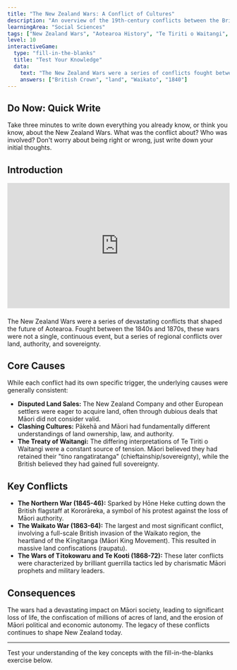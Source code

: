 ```yaml
---
title: "The New Zealand Wars: A Conflict of Cultures"
description: "An overview of the 19th-century conflicts between the British Crown and various Māori groups, exploring the causes and consequences."
learningArea: "Social Sciences"
tags: ["New Zealand Wars", "Aotearoa History", "Te Tiriti o Waitangi", "Conflict", "Year 10"]
level: 10
interactiveGame:
  type: "fill-in-the-blanks"
  title: "Test Your Knowledge"
  data:
    text: "The New Zealand Wars were a series of conflicts fought between the ___ and various Māori iwi. A key cause of the wars was disputed ___ sales. The largest conflict was the ___ War. The Treaty of Waitangi, signed in ___, is central to understanding these conflicts."
    answers: ["British Crown", "land", "Waikato", "1840"]
---
```


## Do Now: Quick Write
Take three minutes to write down everything you already know, or think you know, about the New Zealand Wars. What was the conflict about? Who was involved? Don't worry about being right or wrong, just write down your initial thoughts.

## Introduction

<div style="position: relative; padding-bottom: 56.25%; height: 0; overflow: hidden; max-width: 100%; height: auto; margin-bottom: 1.5em;">
  <iframe 
    src="https://www.youtube.com/embed/g-4-v4s6S_A" 
    frameborder="0" 
    allowfullscreen 
    style="position: absolute; top: 0; left: 0; width: 100%; height: 100%;">
  </iframe>
</div>

The New Zealand Wars were a series of devastating conflicts that shaped the future of Aotearoa. Fought between the 1840s and 1870s, these wars were not a single, continuous event, but a series of regional conflicts over land, authority, and sovereignty.

## Core Causes

While each conflict had its own specific trigger, the underlying causes were generally consistent:
-   **Disputed Land Sales:** The New Zealand Company and other European settlers were eager to acquire land, often through dubious deals that Māori did not consider valid.
-   **Clashing Cultures:** Pākehā and Māori had fundamentally different understandings of land ownership, law, and authority.
-   **The Treaty of Waitangi:** The differing interpretations of Te Tiriti o Waitangi were a constant source of tension. Māori believed they had retained their "tino rangatiratanga" (chieftainship/sovereignty), while the British believed they had gained full sovereignty.

## Key Conflicts

-   **The Northern War (1845-46):** Sparked by Hōne Heke cutting down the British flagstaff at Kororāreka, a symbol of his protest against the loss of Māori authority.
-   **The Waikato War (1863-64):** The largest and most significant conflict, involving a full-scale British invasion of the Waikato region, the heartland of the Kīngitanga (Māori King Movement). This resulted in massive land confiscations (raupatu).
-   **The Wars of Tītokowaru and Te Kooti (1868-72):** These later conflicts were characterized by brilliant guerrilla tactics led by charismatic Māori prophets and military leaders.

## Consequences

The wars had a devastating impact on Māori society, leading to significant loss of life, the confiscation of millions of acres of land, and the erosion of Māori political and economic autonomy. The legacy of these conflicts continues to shape New Zealand today.

---

Test your understanding of the key concepts with the fill-in-the-blanks exercise below.

